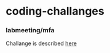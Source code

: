 # coding-challanges

### labmeeting/mfa
Challange is described [here](https://adventofcode.com/2016/day/8)
